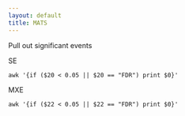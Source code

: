 ```yaml
---
layout: default
title: MATS
---
```


Pull out significant events

SE

    awk '{if ($20 < 0.05 || $20 == "FDR") print $0}'

MXE

    awk '{if ($22 < 0.05 || $22 == "FDR") print $0}'
